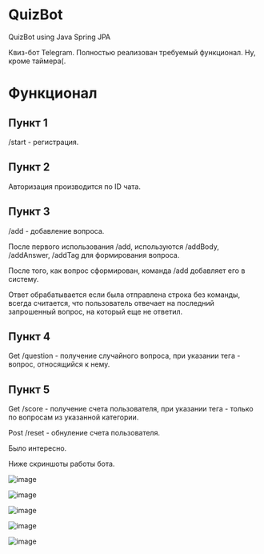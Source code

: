 # QuizBot
QuizBot using Java Spring JPA

Квиз-бот Telegram. Полностью реализован требуемый функционал. Ну, кроме таймера(.

# Функционал

## Пункт 1
/start - регистрация.

## Пункт 2
Авторизация производится по ID чата.

## Пункт 3
/add - добавление вопроса.

После первого использования /add, используются /addBody, /addAnswer, /addTag для формирования вопроса.

После того, как вопрос сформирован, команда /add добавляет его в систему.

Ответ обрабатывается если была отправлена строка без команды, всегда считается, что пользователь отвечает на последний запрошенный вопрос, на который еще не ответил.

## Пункт 4
Get /question <tag> - получение случайного вопроса, при указании тега - вопрос, относящийся к нему.

## Пункт 5
Get /score <tag> - получение счета пользователя, при указании тега - только по вопросам из указанной категории.

Post /reset - обнуление счета пользователя.

Было интересно.

Ниже скриншоты работы бота.

![image](https://github.com/azazuent/QuizBot/assets/101038113/d3676f26-a6a2-48fa-ab4c-2a6ab4829d46)

![image](https://github.com/azazuent/QuizBot/assets/101038113/5dcc0224-afa6-4d65-bc87-028e5f4d2adb)

![image](https://github.com/azazuent/QuizBot/assets/101038113/9e9586b1-d741-4de0-addd-3a1b2e8c5313)

![image](https://github.com/azazuent/QuizBot/assets/101038113/112a4843-30e4-4c3f-86cb-8cd8df6e0fb8)

![image](https://github.com/azazuent/QuizBot/assets/101038113/fb5d7070-7645-4a5f-960d-c6eeb6b76f26)




